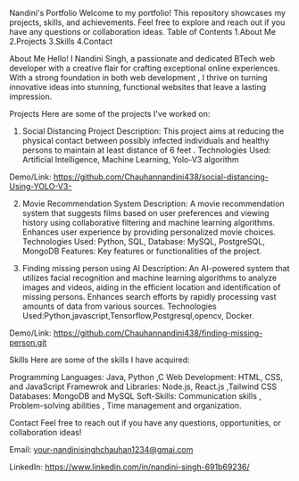 Nandini's Portfolio
Welcome to my portfolio! This repository showcases my projects, skills, and achievements. Feel free to explore and reach out if you have any questions or collaboration ideas.
Table of Contents
1.About Me
2.Projects
3.Skills
4.Contact

About Me
Hello!  I Nandini Singh, a passionate and dedicated BTech web developer with a creative flair for crafting exceptional online experiences. With a strong foundation in both web development , 
I thrive on turning innovative ideas into stunning, functional websites that leave a lasting impression.

Projects
Here are some of the projects I've worked on:

1. Social Distancing Project 
Description: This project aims at reducing the physical 
contact between possibly infected individuals 
and healthy persons to maintain at least 
distance of 6 feet .
Technologies Used: Artificial Intelligence, Machine 
Learning, Yolo-V3 algorithm

Demo/Link: https://github.com/Chauhannandini438/social-distancing-Using-YOLO-V3-

2. Movie Recommendation System 
Description: A movie recommendation system that suggests films based on user preferences and viewing history using collaborative filtering and machine learning algorithms.
Enhances user experience by providing personalized movie choices.
Technologies Used: Python, SQL, Database: MySQL, PostgreSQL, MongoDB
Features: Key features or functionalities of the project.

3. Finding missing person using AI
Description: An AI-powered system that utilizes facial recognition and machine learning algorithms to analyze images and videos, aiding in the efficient location and
 identification of missing persons.
Enhances search efforts by rapidly processing vast amounts of data from various sources.
Technologies Used:Python,javascript,Tensorflow,Postgresql,opencv, Docker.

Demo/Link: https://github.com/Chauhannandini438/finding-missing-person.git

Skills
Here are some of the skills I have acquired:

Programming Languages: Java, Python ,C
Web Development: HTML, CSS, and JavaScript 
Framewrok and Libraries: Node.js, React.js ,Tailwind CSS 
Databases:  MongoDB and MySQL
Soft-Skills: Communication skills , Problem-solving abilities , Time management and organization.


Contact
Feel free to reach out if you have any questions, opportunities, or collaboration ideas!

Email: your-nandinisinghchauhan1234@gmai.com

LinkedIn: https://www.linkedin.com/in/nandini-singh-691b69236/

